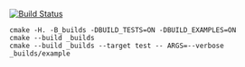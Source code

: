 [![Build Status](https://travis-ci.org/Altgear/matrix_example.svg?branch=test)](https://travis-ci.org/Altgear/matrix_example)

```
cmake -H. -B_builds -DBUILD_TESTS=ON -DBUILD_EXAMPLES=ON
cmake --build _builds
cmake --build _builds --target test -- ARGS=--verbose
_builds/example
```
